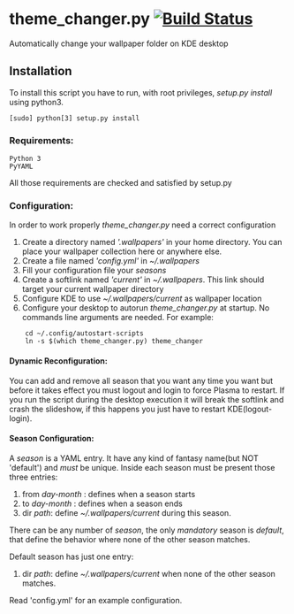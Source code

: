 # theme_changer.py [![Build Status](https://travis-ci.com/FilippoRanza/theme_changer.svg?branch=master)](https://travis-ci.com/FilippoRanza/theme_changer)
Automatically change your wallpaper folder on KDE desktop 


## Installation
To install this script you have to run, with root privileges, 
*setup.py install* using python3.
```commandline
[sudo] python[3] setup.py install
```
    

### Requirements:
    Python 3
    PyYAML 

All those requirements are checked and satisfied  by setup.py

### Configuration:
In order to work properly *theme_changer.py* need a correct configuration
1. Create a directory named *'.wallpapers'* in your home directory. 
You can place your wallpaper collection here or anywhere else.
2. Create a file named *'config.yml'*  in *~/.wallpapers*
3. Fill your configuration file your *seasons*
4. Create a softlink named *'current'* in *~/.wallpapers*. This link should target 
your current wallpaper directory
5. Configure KDE to use *~/.wallpapers/current* as wallpaper location
6. Configure your desktop to autorun *theme_changer.py* at startup. No commands line arguments 
are needed. For example:
```commandline
    cd ~/.config/autostart-scripts 
    ln -s $(which theme_changer.py) theme_changer 
``` 



#### Dynamic Reconfiguration:
You can add and remove all season that you want any time you want but before it takes effect you must
logout and login to force Plasma to restart. If you run the script during the desktop execution it
will break the softlink and crash the slideshow, if this happens you just have to restart KDE(logout-login).

#### Season Configuration:
A *season* is a YAML entry. It have any kind of fantasy name(but NOT 'default')
 and *must* be unique. Inside each season must be present those three entries:
 1. from *day-month* : defines when a season starts
 2. to  *day-month* : defines when a season ends
 3. dir *path*: define *~/.wallpapers/current* during this season.

There can be any number of *season*, the only *mandatory* season is *default*, that define the behavior
where none of the other season matches.

Default season has just one entry:
1. dir *path*: define *~/.wallpapers/current* when none of the other season matches.

Read 'config.yml' for an example configuration.


